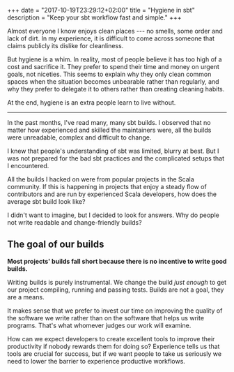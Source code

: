 +++
date = "2017-10-19T23:29:12+02:00"
title = "Hygiene in sbt"
description = "Keep your sbt workflow fast and simple."
+++

Almost everyone I know enjoys clean places --- no smells, some order and lack of
dirt. In my experience, it is difficult to come across someone that claims
publicly its dislike for cleanliness.

But hygiene is a whim. In reality, most of people believe it has too high of a
cost and sacrifice it. They prefer to spend their time and money on urgent
goals, not niceties. This seems to explain why they only clean common spaces
when the situation becomes unbearable rather than regularly, and why they prefer
to delegate it to others rather than creating cleaning habits.

At the end, hygiene is an extra people learn to live without.

<hr>

In the past months, I've read many, many sbt builds. I observed that no matter
how experienced and skilled the maintainers were, all the builds were
unreadable, complex and difficult to change.

I knew that people's understanding of sbt was limited, blurry at best. But I was
not prepared for the bad sbt practices and the complicated setups that I
encountered.

All the builds I hacked on were from popular projects in the Scala community.
If this is happening in projects that enjoy a steady flow of contributors and
are run by experienced Scala developers, how does the average sbt build look
like?

I didn't want to imagine, but I decided to look for answers. Why do people not
write readable and change-friendly builds?

## The goal of our builds

**Most projects' builds fall short because there is no incentive to write good
builds.**

Writing builds is purely instrumental. We change the build *just enough* to get
our project compiling, running and passing tests. Builds are not a goal, they
are a means.

It makes sense that we prefer to invest our time on improving the quality of the
software we write rather than on the software that helps us write programs.
That's what whomever judges our work will examine.

How can we expect developers to create excellent tools to improve their
productivity if nobody rewards them for doing so? Experience tells us that tools
are crucial for success, but if we want people to take us seriously we need to
lower the barrier to experience productive workflows.


